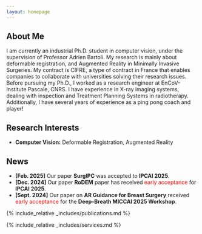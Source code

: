 ```yaml
---
layout: homepage
---
```


## About Me

I am currently an industrial Ph.D. student in computer vision, under the supervision of Professor Adrien Bartoli. My research is mainly about deformable registration, and Augmented Reality in Minimally Invasive Surgeries. My contract is CIFRE, a type of contract in France that enables companies to collaborate with universities solving their research issues. Before pursuing my Ph.D., I worked as a research engineer at EnCoV-Institute Pascale, CNRS. I have experience in X-ray imaging systems, dealing with inspection and Treatment Planning Systems in radiotherapy. Additionally, I have several years of experience as a ping pong coach and player!

## Research Interests

- **Computer Vision:** Deformable Registration, Augmented Reality

## News

- **[Feb. 2025]** Our paper **SurgIPC** was accepted to **IPCAI 2025**.
- **[Dec. 2024]** Our paper **RoDEM** paper has received <span style="color:red;">early acceptance</span> for **IPCAI 2025**.
- **[Sept. 2024]** Our paper on **AR Guidance for Breast Surgery** received <span style="color:red;">early acceptance</span> for the **Deep-Breath MICCAI 2025 Workshop**.

{% include_relative _includes/publications.md %}

{% include_relative _includes/services.md %}
